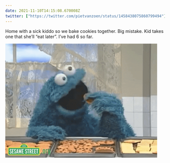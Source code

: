 ```yaml
---
date: 2021-11-10T14:15:08.670008Z
twitter: ["https://twitter.com/pietvanzoen/status/1458438075860799494"]
---
```

Home with a sick kiddo so we bake cookies together. Big mistake. Kid takes one that she’ll “eat later”. I’ve had 6 so far. 

![](/media/1B0A9D55-FD99-485B-93CD-33A2C0241020.gif)
